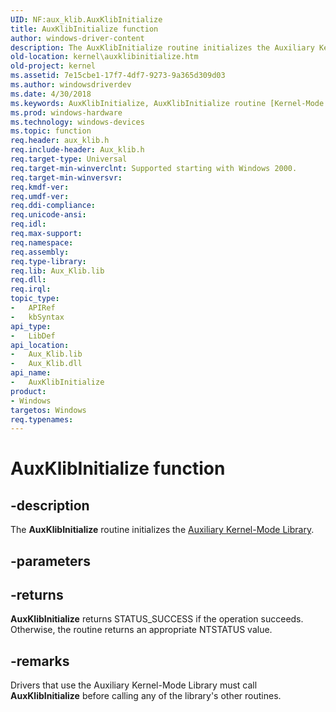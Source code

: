 ```yaml
---
UID: NF:aux_klib.AuxKlibInitialize
title: AuxKlibInitialize function
author: windows-driver-content
description: The AuxKlibInitialize routine initializes the Auxiliary Kernel-Mode Library.
old-location: kernel\auxklibinitialize.htm
old-project: kernel
ms.assetid: 7e15cbe1-17f7-4df7-9273-9a365d309d03
ms.author: windowsdriverdev
ms.date: 4/30/2018
ms.keywords: AuxKlibInitialize, AuxKlibInitialize routine [Kernel-Mode Driver Architecture], aux_klib/AuxKlibInitialize, aux_klib_d83fd3ae-3a26-4798-9ef8-1530adb78543.xml, kernel.auxklibinitialize
ms.prod: windows-hardware
ms.technology: windows-devices
ms.topic: function
req.header: aux_klib.h
req.include-header: Aux_klib.h
req.target-type: Universal
req.target-min-winverclnt: Supported starting with Windows 2000.
req.target-min-winversvr: 
req.kmdf-ver: 
req.umdf-ver: 
req.ddi-compliance: 
req.unicode-ansi: 
req.idl: 
req.max-support: 
req.namespace: 
req.assembly: 
req.type-library: 
req.lib: Aux_Klib.lib
req.dll: 
req.irql: 
topic_type:
-	APIRef
-	kbSyntax
api_type:
-	LibDef
api_location:
-	Aux_Klib.lib
-	Aux_Klib.dll
api_name:
-	AuxKlibInitialize
product:
- Windows
targetos: Windows
req.typenames: 
---
```


# AuxKlibInitialize function


## -description


The <b>AuxKlibInitialize</b> routine initializes the <a href="https://docs.microsoft.com/en-us/windows-hardware/drivers/ddi/content/aux_klib/">Auxiliary Kernel-Mode Library</a>.


## -parameters






## -returns



<b>AuxKlibInitialize</b> returns STATUS_SUCCESS if the operation succeeds. Otherwise, the routine returns an appropriate NTSTATUS value.




## -remarks



Drivers that use the Auxiliary Kernel-Mode Library must call <b>AuxKlibInitialize</b> before calling any of the library's other routines.



